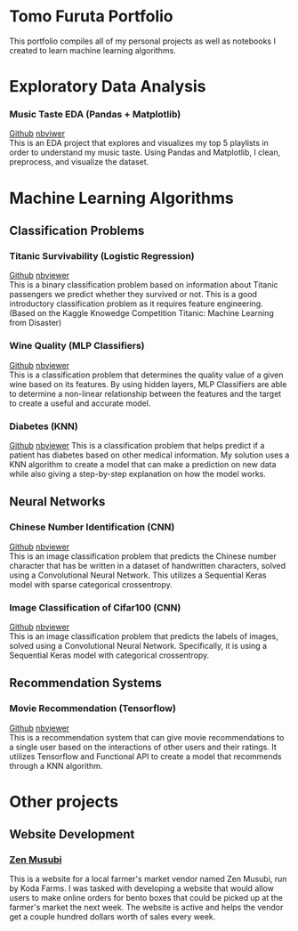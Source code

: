 # Tomo Furuta Portfolio 
This portfolio compiles all of my personal projects as well as notebooks I created to learn machine learning algorithms.

# Exploratory Data Analysis
### Music Taste EDA (Pandas + Matplotlib)
[Github](https://github.com/tomofuruta/tomofuruta.github.io/blob/main/Notebook/MusicTasteEDA.ipynb)
[nbviwer](https://nbviewer.org/github/tomofuruta/tomofuruta.github.io/blob/5f24ed0eaf7e57cd052decc8de5c00b69f4e670c/Notebook/MusicTasteEDA.ipynb) \
This is an EDA project that explores and visualizes my top 5 playlists in order to understand my music taste. Using Pandas and Matplotlib, I clean, preprocess, and visualize the dataset. 

# Machine Learning Algorithms
## Classification Problems
### Titanic Survivability (Logistic Regression)
[Github](https://github.com/tomofuruta/tomofuruta.github.io/blob/92ccad383094d6cc6ef313d11be0529b3717319f/Notebook/titanic-classification.ipynb) [nbviewer](https://nbviewer.org/github/tomofuruta/tomofuruta.github.io/blob/92ccad383094d6cc6ef313d11be0529b3717319f/Notebook/titanic-classification.ipynb) \
This is a binary classification problem based on information about Titanic passengers we predict whether they survived or not. This is a good introductory classification problem as it requires feature engineering. (Based on the Kaggle Knowedge Competition Titanic: Machine Learning from Disaster)
### Wine Quality (MLP Classifiers)
[Github](https://github.com/tomofuruta/tomofuruta.github.io/blob/0365a7e833e3bd58df21b01f94c57f4abcf16dfe/Notebook/wineQuality.ipynb) [nbviewer](https://nbviewer.org/github/tomofuruta/tomofuruta.github.io/blob/0365a7e833e3bd58df21b01f94c57f4abcf16dfe/Notebook/wineQuality.ipynb) \
This is a classification problem that determines the quality value of a given wine based on its features. By using hidden layers, MLP Classifiers are able to determine a non-linear relationship between the features and the target to create a useful and accurate model. 
### Diabetes (KNN)
[Github](https://github.com/tomofuruta/tomofuruta.github.io/blob/1946362869a91805b715b6385de78a18cccc932a/Notebook/diabetesKNN.ipynb)
[nbviewer](https://nbviewer.org/github/tomofuruta/tomofuruta.github.io/blob/1946362869a91805b715b6385de78a18cccc932a/Notebook/diabetesKNN.ipynb)
This is a classification problem that helps predict if a patient has diabetes based on other medical information. My solution uses a KNN algorithm to create a model that can make a prediction on new data while also giving a step-by-step explanation on how the model works.
## Neural Networks
### Chinese Number Identification (CNN)
[Github](https://github.com/tomofuruta/tomofuruta.github.io/blob/3b5cbc22b5018ccf961a7c98072d6a12989083e6/Notebook/ChineseNumbers.ipynb)
[nbviewer](https://nbviewer.org/github/tomofuruta/tomofuruta.github.io/blob/3b5cbc22b5018ccf961a7c98072d6a12989083e6/Notebook/ChineseNumbers.ipynb) \
This is an image classification problem that predicts the Chinese number character that has be written in a dataset of handwritten characters, solved using a Convolutional Neural Network. This utilizes a Sequential Keras model with sparse categorical crossentropy.
### Image Classification of Cifar100 (CNN)
[Github](https://github.com/tomofuruta/tomofuruta.github.io/blob/377fb943580b422bc9dbcd855a69af29fb9fbf52/Notebook/cifar100.ipynb) [nbviewer](https://nbviewer.org/github/tomofuruta/tomofuruta.github.io/blob/377fb943580b422bc9dbcd855a69af29fb9fbf52/Notebook/cifar100.ipynb) \
This is an image classification problem that predicts the labels of images, solved using a Convolutional Neural Network. Specifically, it is using a Sequential Keras model with categorical crossentropy.
## Recommendation Systems
### Movie Recommendation (Tensorflow)
[Github](https://github.com/tomofuruta/tomofuruta.github.io/blob/92e11284f2a3464728b62cc657ab3751348dbf21/Notebook/MovieRecommendationTensorflow.ipynb)
[nbviewer](https://nbviewer.org/github/tomofuruta/tomofuruta.github.io/blob/92e11284f2a3464728b62cc657ab3751348dbf21/Notebook/MovieRecommendationTensorflow.ipynb) \
This is a recommendation system that can give movie recommendations to a single user based on the interactions of other users and their ratings. It utilizes Tensorflow and Functional API to create a model that recommends through a KNN algorithm.

# Other projects
## Website Development
### [Zen Musubi](zenmusubi.com)
This is a website for a local farmer's market vendor named Zen Musubi, run by Koda Farms. I was tasked with developing a website that would allow users to make online orders for bento boxes that could be picked up at the farmer's market the next week. The website is active and helps the vendor get a couple hundred dollars worth of sales every week.
